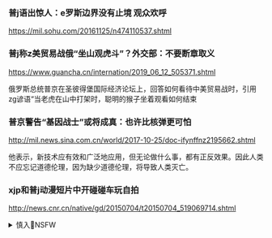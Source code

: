 ### 普j语出惊人：e罗斯边界没有止境 观众欢呼
https://mil.sohu.com/20161125/n474110537.shtml

### 普j称z美贸易战俄“坐山观虎斗”？外交部：不要断章取义
https://www.guancha.cn/internation/2019_06_12_505371.shtml

俄罗斯总统普京在圣彼得堡国际经济论坛上，回答如何看待中美贸易战时，引用zg谚语“当老虎在山中打架时，聪明的猴子坐着观看如何结束

### 普京警告“基因战士”或将成真：也许比核弹更可怕
http://mil.news.sina.com.cn/world/2017-10-25/doc-ifynffnz2195662.shtml

他表示，新技术应有效和广泛地应用，但无论做什么事，都有正反效果。因此人类不应忘记道德伦理，因为缺少道德伦理，将导致人类灭亡。

### xjp和普j动漫短片中开碰碰车玩自拍
http://news.cnr.cn/native/gd/20150704/t20150704_519069714.shtml

<details><summary>慎入🔞NSFW</summary>

Not Safe For Work
![](https://upload.wikimedia.org/wikipedia/commons/thumb/d/d3/Biohazard_Symbol_Specification.png/210px-Biohazard_Symbol_Specification.png)

<details><summary><b>风险自理Use At Your Own Risk🈲</summary>

### 普j笑称“孤独战士xjp罕见流露真情
https://www.dwnews.com/zg/59819587/普j笑称孤独战士xjp罕见流露真情

zggjzxxjp日前与e罗斯总统普j会晤时，因为zg代表团姗姗来迟，短暂出现xjp一人独对普j团队的罕见场面，普j笑称xjp是“孤独战士

</details>
</details>
